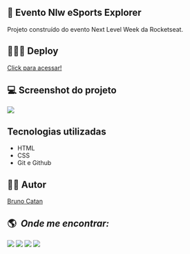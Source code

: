 ## 📝 Evento Nlw eSports Explorer

Projeto construído do evento Next Level Week da Rocketseat.

## 👨🏻‍💻 Deploy

<a target="_blank" href="https://brunocatan.github.io/nlw-esports-explorer//">Click para acessar!</a>

## 💻 Screenshot do projeto

<div style="center;">
    <img src="https://user-images.githubusercontent.com/75697499/193479581-f8a48faa-a0bb-4517-b526-398bc122b245.png">
</div>


## Tecnologias utilizadas

- HTML
- CSS
- Git e Github

## 🙋🏻 Autor

<a href="https://www.linkedin.com/in/brunocatan/" target="_blank">Bruno Catan</a>

## :earth_americas: &nbsp;<i>Onde me encontrar:</i>

<div style="display: inline_block">
  <a href="https://www.linkedin.com/in/brunocatan/" target="_blank"><img src="https://img.shields.io/badge/-LinkedIn-%230077B5?style=for-the-badge&logo=linkedin&logoColor=white"></a> 
  <a href="https://wa.me/+5517992817472" target="_blank"><img src="https://user-images.githubusercontent.com/75697499/179569090-0fd78c18-5736-457e-8971-e629be3d06b2.svg"></a>
  <a href = "mailto:devbrunocatan@gmail.com" target="_blank"><img src="https://img.shields.io/badge/-Gmail-%23333?style=for-the-badge&logo=gmail&logoColor=white" target="_blank"></a>  
  <a href="https://www.instagram.com/brunocatan" target="_blank"><img src="https://user-images.githubusercontent.com/75697499/179569889-2a993690-1c1d-4c3c-a89e-775aee94a742.svg"></a>
 </div>
